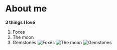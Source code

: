 # About me
**3 things I love**
1. Foxes
2. The moon
3. Gemstones
![Foxes](https://cdn.mos.cms.futurecdn.net/fiDmrNrJsmGD2t57x4dRdG-1200-80.jpg)
![The moon](https://www.instyle.com/thmb/IC68yjuWNIPNJHXCpx-qcK1Sqco=/1777x1333/smart/filters:no_upscale():focal(899x598:901x600)/102121-moon-water-lead-2000-d00cbc928a604b818117467988d3ca10.jpg)
![Gemstones](https://vamzzz.com/blog/wp-content/uploads/2019/09/gemstones-in-magic.jpg)

